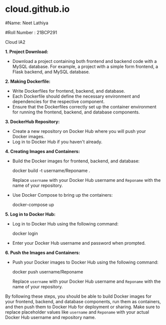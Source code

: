 # cloud.github.io

#Name: Neet Lathiya

#Roll Number : 21BCP291

Cloud IA2

**1. Project Download:**
   - Download a project containing both frontend and backend code with a MySQL database. For example, a project with a simple form frontend, a Flask backend, and MySQL database.

**2. Making Dockerfile:**
   - Write Dockerfiles for frontend, backend, and database.
   - Each Dockerfile should define the necessary environment and dependencies for the respective component.
   - Ensure that the Dockerfiles correctly set up the container environment for running the frontend, backend, and database components.

**3. DockerHub Repository:**
   - Create a new repository on Docker Hub where you will push your Docker images.
   - Log in to Docker Hub if you haven't already.

**4. Creating Images and Containers:**
   - Build the Docker images for frontend, backend, and database:
     
     docker build -t username/Reponame .
     
     Replace `username` with your Docker Hub username and `Reponame` with the name of your repository.
   - Use Docker Compose to bring up the containers:
     
     docker-compose up
    

**5. Log in to Docker Hub:**
   - Log in to Docker Hub using the following command:
     
     docker login
    
   - Enter your Docker Hub username and password when prompted.

**6. Push the Images and Containers:**
   - Push your Docker images to Docker Hub using the following command:
   
     docker push username/Reponame
    
     Replace `username` with your Docker Hub username and `Reponame` with the name of your repository.

By following these steps, you should be able to build Docker images for your frontend, backend, and database components, run them as containers, and then push them to Docker Hub for deployment or sharing. Make sure to replace placeholder values like `username` and `Reponame` with your actual Docker Hub username and repository name.
